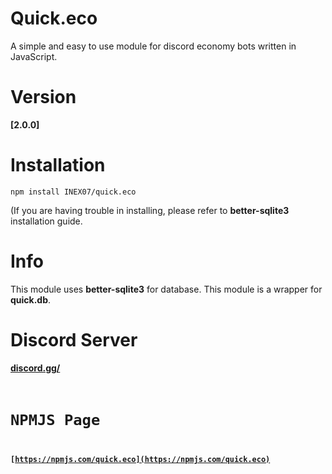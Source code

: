 # Quick.eco
A simple and easy to use module for discord economy bots written in JavaScript.

# Version
**[2.0.0]**

# Installation

```
npm install INEX07/quick.eco
```

(If you are having trouble in installing, please refer to **better-sqlite3** installation guide.

# Info
This module uses **better-sqlite3** for database. This module is a wrapper for **quick.db**.

# Discord Server
**[discord.gg/<code>](https://discord.gg)**

# NPMJS Page
**[https://npmjs.com/quick.eco](https://npmjs.com/quick.eco)**

